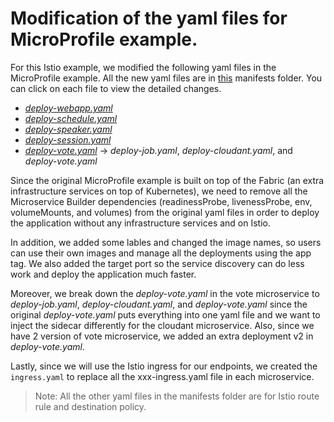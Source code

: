 # Modification of the yaml files for MicroProfile example.

For this Istio example, we modified the following yaml files in the MicroProfile example. All the new yaml files are in [this](manifests) manifests folder. You can click on each file to view the detailed changes.

- [*deploy-webapp.yaml*](images/code_1.png)
- [*deploy-schedule.yaml*](images/code_2.png)
- [*deploy-speaker.yaml*](images/code_3.png)
- [*deploy-session.yaml*](images/code_4.png)
- [*deploy-vote.yaml*](images/code_5.png) -> *deploy-job.yaml*, *deploy-cloudant.yaml*, and *deploy-vote.yaml*

Since the original MicroProfile example is built on top of the Fabric (an extra infrastructure services on top of Kubernetes), we need to remove all the Microservice Builder dependencies (readinessProbe, livenessProbe, env, volumeMounts, and volumes) from the original yaml files in order to deploy the application without any infrastructure services and on Istio. 

In addition, we added some lables and changed the image names, so users can use their own images and manage all the deployments using the app tag. We also added the target port so the service discovery can do less work and deploy the application much faster. 

Moreover, we break down the *deploy-vote.yaml* in the vote microservice to *deploy-job.yaml*, *deploy-cloudant.yaml*, and *deploy-vote.yaml* since the original *deploy-vote.yaml* puts everything into one yaml file and we want to inject the sidecar differently for the cloudant microservice. Also, since we have 2 version of vote microservice, we added an extra deployment v2 in *deploy-vote.yaml*.

Lastly, since we will use the Istio ingress for our endpoints, we created the `ingress.yaml` to replace all the xxx-ingress.yaml file in each microservice.

> Note: All the other yaml files in the manifests folder are for Istio route rule and destination policy.
